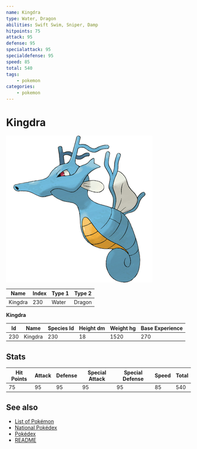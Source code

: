 ```yaml
---
name: Kingdra
type: Water, Dragon
abilities: Swift Swim, Sniper, Damp
hitpoints: 75
attack: 95
defense: 95
specialattack: 95
specialdefense: 95
speed: 85
total: 540
tags:
    - pokemon
categories:
    - pokemon
---
```


# Kingdra


![Kingdra](images/230.png)

| **Name** | **Index** | **Type 1** | **Type 2** |
|----|----|----|----|
| Kingdra | 230 | Water | Dragon  |

**Kingdra** 




| **Id** | **Name** | **Species Id** | **Height dm** | **Weight hg** | **Base Experience** |
|--------|----------|----------------|------------|------------|---------------------|
| 230 | Kingdra | 230 | 18 | 1520 | 270 |



## Stats

| **Hit Points** | **Attack** | **Defense** | **Special Attack** | **Special Defense** | **Speed** | **Total** |
|----------------|------------|-------------|--------------------|---------------------|-----------|-----------|
| 75 | 95 | 95 | 95 | 95 | 85 | 540 |

## See also

- [List of Pokémon](../pokemon.md)
- [National Pokédex](../national_pokedex.md)
- [Pokédex](../pokedex.md)
- [README](../README.md)
